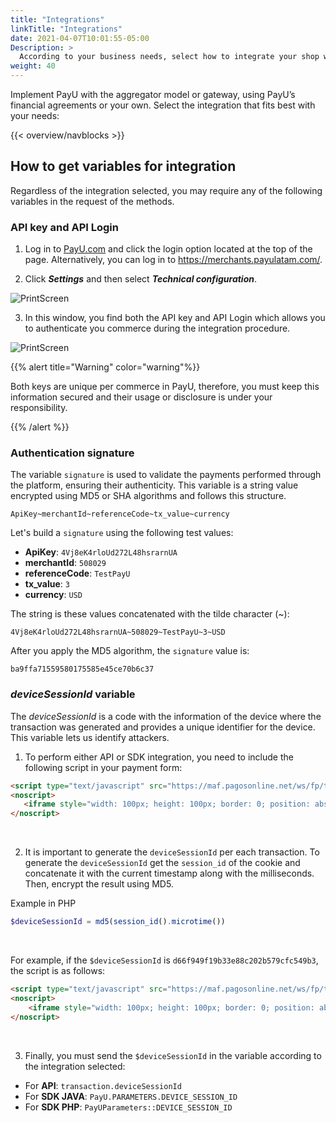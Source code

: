 ```yaml
---
title: "Integrations"
linkTitle: "Integrations"
date: 2021-04-07T10:01:55-05:00
Description: >
  According to your business needs, select how to integrate your shop with the PayU services and tools.
weight: 40
---
```


Implement PayU with the aggregator model or gateway, using PayU’s financial agreements or your own. Select the integration that fits best with your needs:

{{< overview/navblocks >}}

## How to get variables for integration
Regardless of the integration selected, you may require any of the following variables in the request of the methods.

### API key and API Login
1. Log in to [PayU.com](payu.com) and click the login option located at the top of the page. Alternatively, you can log in to https://merchants.payulatam.com/.

2. Click _**Settings**_ and then select _**Technical configuration**_.

![PrintScreen](/assets/IntegrationVariables_01.png)

3. In this window, you find both the API key and API Login which allows you to authenticate you commerce during the integration procedure.

![PrintScreen](/assets/IntegrationVariables_02.png)

{{% alert title="Warning" color="warning"%}}

Both keys are unique per commerce in PayU, therefore, you must keep this information secured and their usage or disclosure is under your responsibility. 

{{% /alert %}}  

### Authentication signature
The variable `signature` is used to validate the payments performed through the platform, ensuring their authenticity. This variable is a string value encrypted using MD5 or SHA algorithms and follows this structure.

```
ApiKey~merchantId~referenceCode~tx_value~currency
```

Let's build a `signature` using the following test values:

* **ApiKey**: `4Vj8eK4rloUd272L48hsrarnUA`
* **merchantId**: `508029`
* **referenceCode**: `TestPayU`
* **tx_value**: `3`
* **currency**: `USD`

The string is these values concatenated with the tilde character (~):

```
4Vj8eK4rloUd272L48hsrarnUA~508029~TestPayU~3~USD
```

After you apply the MD5 algorithm, the `signature` value is:

```
ba9ffa71559580175585e45ce70b6c37
```

### _deviceSessionId_ variable
The _deviceSessionId_ is a code with the information of the device where the transaction was generated and provides a unique identifier for the device. This variable lets us identify attackers.

1. To perform either API or SDK integration, you need to include the following script in your payment form:

```` HTML
<script type="text/javascript" src="https://maf.pagosonline.net/ws/fp/tags.js?id=${deviceSessionId}80200"></script>
<noscript>
   <iframe style="width: 100px; height: 100px; border: 0; position: absolute; top: -5000px;" src="https://maf.pagosonline.net/ws/fp/tags.js?id=${deviceSessionId}80200"></iframe>
</noscript>
````
<br>

2. It is important to generate the `deviceSessionId` per each transaction. To generate the `deviceSessionId` get the `session_id` of the cookie and concatenate it with the current timestamp along with the milliseconds. Then, encrypt the result using MD5.

Example in PHP

```` PHP
$deviceSessionId = md5(session_id().microtime())
````
<br>

For example, if the `$deviceSessionId` is `d66f949f19b33e88c202b579cfc549b3`, the script is as follows:

```` HTML
<script type="text/javascript" src="https://maf.pagosonline.net/ws/fp/tags.js?id=d66f949f19b33e88c202b579cfc549b380200"></script>
<noscript>
	<iframe style="width: 100px; height: 100px; border: 0; position: absolute; top: -5000px;" src="https://maf.pagosonline.net/ws/fp/tags.js?id=d66f949f19b33e88c202b579cfc549b380200"></iframe>
</noscript>
````
<br>

3. Finally, you must send the `$deviceSessionId` in the variable according to the integration selected:

* For **API**: `transaction.deviceSessionId`
* For **SDK JAVA**: `PayU.PARAMETERS.DEVICE_SESSION_ID`
* For **SDK PHP**: `PayUParameters::DEVICE_SESSION_ID`
